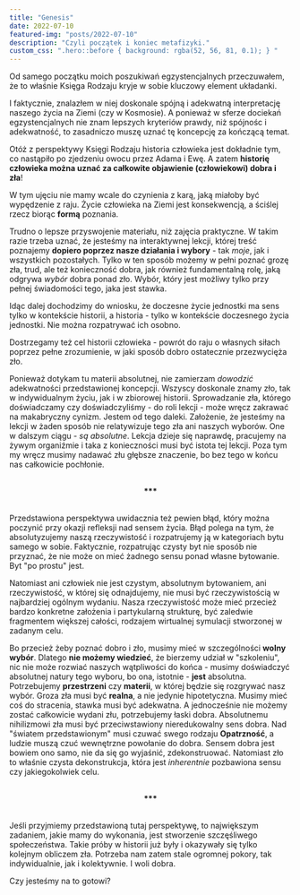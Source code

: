 ```yaml
---
title: "Genesis"
date: 2022-07-10
featured-img: "posts/2022-07-10"
description: "Czyli początek i koniec metafizyki."
custom_css: ".hero::before { background: rgba(52, 56, 81, 0.1); } "
---
```


Od samego początku moich poszukiwań egzystencjalnych przeczuwałem, że to właśnie Księga Rodzaju kryje w sobie kluczowy element układanki.

I faktycznie, znalazłem w niej doskonale spójną i adekwatną interpretację naszego życia na Ziemi (czy w Kosmosie). A ponieważ w sferze dociekań egzystencjalnych nie znam lepszych kryteriów prawdy, niż spójnośc i adekwatność, to zasadniczo muszę uznać tę koncepcję za kończącą temat.

Otóż z perspektywy Księgi Rodzaju historia człowieka jest dokładnie tym, co nastąpiło po zjedzeniu owocu przez Adama i Ewę. A zatem **historię człowieka można uznać za całkowite objawienie (człowiekowi) dobra i zła**!

W tym ujęciu nie mamy wcale do czynienia z karą, jaką miałoby być wypędzenie z raju. Życie człowieka na Ziemi jest konsekwencją, a ściślej rzecz biorąc **formą** poznania.

Trudno o lepsze przyswojenie materiału, niż zajęcia praktyczne. W takim razie trzeba uznać, że jesteśmy na interaktywnej lekcji, której treść poznajemy **dopiero poprzez nasze działania i wybory** - tak *moje*, jak i wszystkich pozostałych. Tylko w ten sposób możemy w pełni poznać grozę zła, trud, ale też konieczność dobra, jak również fundamentalną rolę, jaką odgrywa *wybór* dobra ponad zło. Wybór, który jest możliwy tylko przy pełnej świadomości tego, jaka jest stawka.

Idąc dalej dochodzimy do wniosku, że doczesne życie jednostki ma sens tylko w kontekście historii, a historia - tylko w kontekście doczesnego życia jednostki. Nie można rozpatrywać ich osobno.

Dostrzegamy też cel historii człowieka - powrót do raju o własnych siłach poprzez pełne zrozumienie, w jaki sposób dobro ostatecznie przezwycięża zło.

Ponieważ dotykam tu materii absolutnej, nie zamierzam *dowodzić* adekwatności przedstawionej koncepcji. Wszyscy doskonale znamy zło, tak w indywidualnym życiu, jak i w zbiorowej historii. Sprowadzanie zła, którego doświadczamy czy doświadczyliśmy - do roli lekcji - może wręcz zakrawać na makabryczny cynizm. Jestem od tego daleki. Założenie, że jesteśmy na lekcji w żaden sposób nie relatywizuje tego zła ani naszych wyborów. One w dalszym ciągu - *są absolutne*. Lekcja dzieje się naprawdę, pracujemy na żywym organiźmie i taka z konieczności musi być istota tej lekcji. Poza tym my wręcz musimy nadawać złu głębsze znaczenie, bo bez tego w końcu nas całkowicie pochłonie.

<br/>
<center><b>***</b></center>
<br/>

Przedstawiona perspektywa uwidacznia też pewien błąd, który można poczynić przy okazji refleksji nad sensem życia. Błąd polega na tym, że absolutyzujemy naszą rzeczywistość i rozpatrujemy ją w kategoriach bytu samego w sobie. Faktycznie, rozpatrując czysty byt nie sposób nie przyznać, że nie może on mieć żadnego sensu ponad własne bytowanie. Byt "po prostu" jest.

Natomiast ani człowiek nie jest czystym, absolutnym bytowaniem, ani rzeczywistość, w której się odnajdujemy, nie musi być rzeczywistością w najbardziej ogólnym wydaniu. Nasza rzeczywistość może mieć przecież bardzo konkretne założenia i partykularną strukturę, być zaledwie fragmentem większej całości, rodzajem wirtualnej symulacji stworzonej w zadanym celu.

Bo przecież żeby poznać dobro i zło, musimy mieć w szczególności **wolny wybór**. Dlatego **nie możemy wiedzieć**, że bierzemy udział w "szkoleniu", nic nie może rozwiać naszych wątpliwości do końca - musimy doświadczyć absolutnej natury tego wyboru, bo ona, istotnie - **jest** absolutna. Potrzebujemy **przestrzeni** czy **materii**, w której będzie się rozgrywać nasz wybór. Groza zła musi być **realna**, a nie jedynie hipotetyczna. Musimy mieć coś do stracenia, stawka musi być adekwatna. A jednocześnie nie możemy zostać całkowicie wydani złu, potrzebujemy łaski dobra. Absolutnemu nihilizmowi zła musi być przeciwstawiony nieredukowalny sens dobra. Nad "światem przedstawionym" musi czuwać swego rodzaju **Opatrzność**, a ludzie muszą czuć wewnętrzne powołanie do dobra. Sensem dobra jest bowiem ono samo, nie da się go wyjaśnić, zdekonstruować. Natomiast zło to właśnie czysta dekonstrukcja, która jest *inherentnie* pozbawiona sensu czy jakiegokolwiek celu.

<br/>
<center><b>***</b></center>
<br/>

Jeśli przyjmiemy przedstawioną tutaj perspektywę, to największym zadaniem, jakie mamy do wykonania, jest stworzenie szczęśliwego społeczeństwa. Takie próby w historii już były i okazywały się tylko kolejnym obliczem zła. Potrzeba nam zatem stale ogromnej pokory, tak indywidualnie, jak i kolektywnie. I woli dobra.

Czy jesteśmy na to gotowi?
